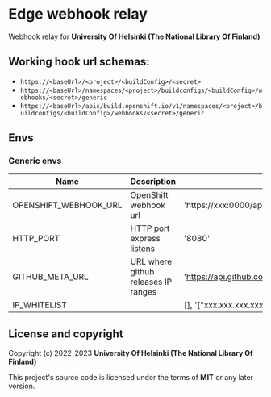# Edge webhook relay

Webhook relay for **University Of Helsinki (The National Library Of Finland)**

## Working hook url schemas:

* `https://<baseUrl>/<project>/<buildConfig>/<secret>`
* `https://<baseUrl>/namespaces/<project>/buildconfigs/<buildConfig>/webhooks/<secret>/generic`
* `https://<baseUrl>/apis/build.openshift.io/v1/namespaces/<project>/buildconfigs/<buildConfig>/webhooks/<secret>/generic`

## Envs
### Generic envs
| Name                  | Description                         | default or e.g.                                          |
|-----------------------|-------------------------------------|----------------------------------------------------------|
| OPENSHIFT_WEBHOOK_URL | OpenShift webhook url               | 'https://xxx:0000/apis/build.openshift.io/v1/namespaces' |
| HTTP_PORT             | HTTP port express listens           | '8080'                                                   |
| GITHUB_META_URL       | URL where github releases IP ranges | 'https://api.github.com/meta'                            |
| IP_WHITELIST          |                                     | [], '["xxx.xxx.xxx.xxx"]'                                |

## License and copyright

Copyright (c) 2022-2023 **University Of Helsinki (The National Library Of Finland)**

This project's source code is licensed under the terms of **MIT** or any later version.
